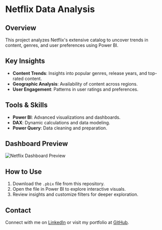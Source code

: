 # Netflix Data Analysis

## Overview  
This project analyzes Netflix's extensive catalog to uncover trends in content, genres, and user preferences using Power BI.

## Key Insights  
- **Content Trends**: Insights into popular genres, release years, and top-rated content.  
- **Geographic Analysis**: Availability of content across regions.  
- **User Engagement**: Patterns in user ratings and preferences.

## Tools & Skills  
- **Power BI**: Advanced visualizations and dashboards.  
- **DAX**: Dynamic calculations and data modeling.  
- **Power Query**: Data cleaning and preparation.

## Dashboard Preview  
![Netflix Dashboard Preview](path_to_your_image.png)

## How to Use  
1. Download the `.pbix` file from this repository.  
2. Open the file in Power BI to explore interactive visuals.  
3. Review insights and customize filters for deeper exploration.  

## Contact  
Connect with me on [LinkedIn](https://linkedin.com/in/hbanugariya) or visit my portfolio at [GitHub](https://github.com/hbanugariya).

